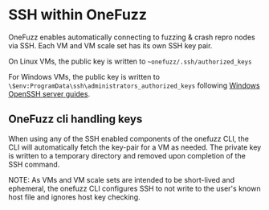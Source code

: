 # SSH within OneFuzz

OneFuzz enables automatically connecting to fuzzing & crash repro nodes via SSH.
Each VM and VM scale set has its own SSH key pair.

On Linux VMs, the public key is written to `~onefuzz/.ssh/authorized_keys`

For Windows VMs, the public key is written to
`\$env:ProgramData\ssh\administrators_authorized_keys` following
[Windows OpenSSH server guides](https://docs.microsoft.com/en-us/windows-server/administration/openssh/openssh_server_configuration).

## OneFuzz cli handling keys

When using any of the SSH enabled components of the onefuzz CLI, the CLI will
automatically fetch the key-pair for a VM as needed. The private key is written
to a temporary directory and removed upon completion of the SSH command.

NOTE: As VMs and VM scale sets are intended to be short-lived and ephemeral, the
onefuzz CLI configures SSH to not write to the user's known host file and
ignores host key checking.
